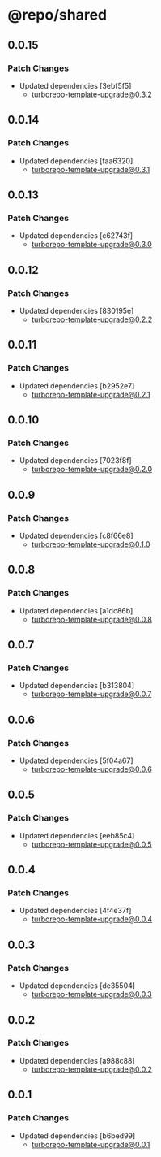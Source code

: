 # @repo/shared

## 0.0.15

### Patch Changes

- Updated dependencies [3ebf5f5]
  - turborepo-template-upgrade@0.3.2

## 0.0.14

### Patch Changes

- Updated dependencies [faa6320]
  - turborepo-template-upgrade@0.3.1

## 0.0.13

### Patch Changes

- Updated dependencies [c62743f]
  - turborepo-template-upgrade@0.3.0

## 0.0.12

### Patch Changes

- Updated dependencies [830195e]
  - turborepo-template-upgrade@0.2.2

## 0.0.11

### Patch Changes

- Updated dependencies [b2952e7]
  - turborepo-template-upgrade@0.2.1

## 0.0.10

### Patch Changes

- Updated dependencies [7023f8f]
  - turborepo-template-upgrade@0.2.0

## 0.0.9

### Patch Changes

- Updated dependencies [c8f66e8]
  - turborepo-template-upgrade@0.1.0

## 0.0.8

### Patch Changes

- Updated dependencies [a1dc86b]
  - turborepo-template-upgrade@0.0.8

## 0.0.7

### Patch Changes

- Updated dependencies [b313804]
  - turborepo-template-upgrade@0.0.7

## 0.0.6

### Patch Changes

- Updated dependencies [5f04a67]
  - turborepo-template-upgrade@0.0.6

## 0.0.5

### Patch Changes

- Updated dependencies [eeb85c4]
  - turborepo-template-upgrade@0.0.5

## 0.0.4

### Patch Changes

- Updated dependencies [4f4e37f]
  - turborepo-template-upgrade@0.0.4

## 0.0.3

### Patch Changes

- Updated dependencies [de35504]
  - turborepo-template-upgrade@0.0.3

## 0.0.2

### Patch Changes

- Updated dependencies [a988c88]
  - turborepo-template-upgrade@0.0.2

## 0.0.1

### Patch Changes

- Updated dependencies [b6bed99]
  - turborepo-template-upgrade@0.0.1
